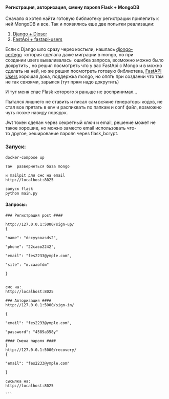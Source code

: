 #### Регистрация, авторизация, смену пароля Flask + MongoDB  
  
Сначало я хотел найти готовую библиотеку регистрации прилепить к ней MongoDB и все.
Так и появились еше две попытки реализации:  
1. [Django + Djoser](https://github.com/Not-user-1984/auth_django_mangodb)  
2. [FastApi + fastapi-users](https://github.com/Not-user-1984/FastAPI_auth_mongodb/tree/main)  
  
Если с Django шло сразу через костыли, нашлась [djongo-certego](https://pypi.org/project/djongo-certego/)  которая сделала даже миграции в mongo, но при создании users вываливалась  ошибка запроса, возможно можно было докрутить , но решил посмотреть что у вас FastApi c Mongo и в можно сделать на ней, но же решил посмотреть готовую библиотека, [FastAPI Users](https://fastapi-users.github.io/fastapi-users/12.1/configuration/databases/beanie/) хорошая дока, поддержка mongo, но опять при создании что там не так связями, зарылся (тут прям надо докрутить)  
  
И тут меня спас Flask которого я раньше не воспринимал...

Пытался лишнего не ставить и писал сам всякие генераторы кодов, не стал все прятать в env и распихвать по папкам и conf файл, возмoжно чуть позже навиду порядок.
  
Jwt токен сделан через секретный ключ и email, решение может не такое хорошие, но можно заместо email использовать что-то другое, хеширование пароля через flask_bcrypt.
### Запуск:

```
docker-compose up

там  развернеться база mongo 

и mailpit для смс на email
http://localhost:8025

запуск flask
python main.py

```

#### Запросы:

``` 
### Регистрация post ####

http://127.0.0.1:5000/sign-up/
{

"name": "dccууввasds2",

"phone": "22caвв2242",

"email": "fes2233@уmple.com",

"site": "в.caaofdm"

}


cмс на:
http://localhost:8025
```
```
### Aвторизация ####
http://127.0.0.1:5000/sign-in/

{

"email": "fes2233@уmple.com",

"password": "4589a358y"

```
````
#### Смена пароля ####
}
http://127.0.0.1:5000/recovery/
{

"email": "fes2233@уmple.com"

}

cысылка на:
http://localhost:8025

```
